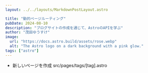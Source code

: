 ```yaml
---
layout: ../../layouts/MarkdownPostLayout.astro

title: "動的ページルーティング"
pubDate: 2024-08-10
description: "ブログサイトの作成を通じて、AstroのAPIを学ぶ"
author: "茂田ゆうすけ"
image:
  url: "https://docs.astro.build/assets/rose.webp"
  alt: "The Astro logo on a dark background with a pink glow."
tags: ["astro"]
---
```


- 新しいページを作成
  src/pages/tags/[tag].astro

